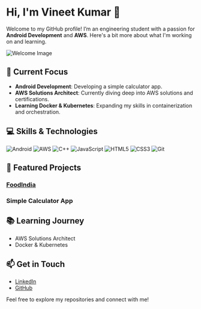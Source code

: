 # Hi, I'm Vineet Kumar 👋

Welcome to my GitHub profile! I’m an engineering student with a passion for **Android Development** and **AWS**. Here's a bit more about what I'm working on and learning.

![Welcome Image](https://via.placeholder.com/800x400) <!-- Replace with your image or GIF URL -->

## 🌟 Current Focus

- **Android Development**: Developing a simple calculator app.
- **AWS Solutions Architect**: Currently diving deep into AWS solutions and certifications.
- **Learning Docker & Kubernetes**: Expanding my skills in containerization and orchestration.

## 💻 Skills & Technologies

![Android](https://img.shields.io/badge/-Android-3DDC84?logo=android&logoColor=white)
![AWS](https://img.shields.io/badge/AWS-232F3E?logo=amazonaws&logoColor=white)
![C++](https://img.shields.io/badge/-C++-00599C?logo=c%2B%2B&logoColor=white)
![JavaScript](https://img.shields.io/badge/-JavaScript-F7DF1E?logo=javascript&logoColor=black)
![HTML5](https://img.shields.io/badge/-HTML5-E34F26?logo=html5&logoColor=white)
![CSS3](https://img.shields.io/badge/-CSS3-1572B6?logo=css3&logoColor=white)
![Git](https://img.shields.io/badge/-Git-F05032?logo=git&logoColor=white)

## 🚀 Featured Projects

### [FoodIndia](https://github.com/Fusionop3/FoodIndia)
<!-- Replace with a GIF related to your project if you have one -->

### Simple Calculator App
<!-- Replace with a GIF related to your project if you have one -->

## 📚 Learning Journey

- AWS Solutions Architect
- Docker & Kubernetes

## 📫 Get in Touch

- [LinkedIn](https://www.linkedin.com/in/vineet-kumar-44b724327)
- [GitHub](https://github.com/Fusionop3)

Feel free to explore my repositories and connect with me!
